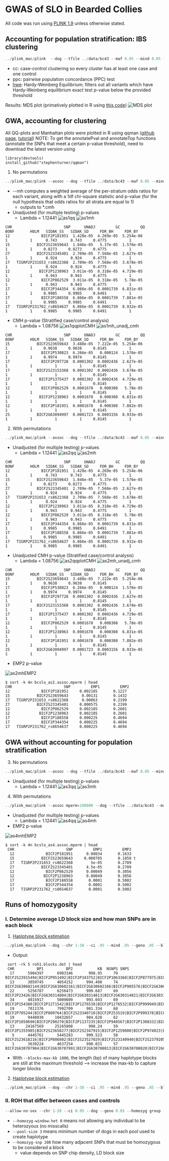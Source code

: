 # GWAS of SLO in Bearded Collies

All code was run using [PLINK 1.9](https://www.cog-genomics.org/plink2) unless otherwise stated.

## Accounting for population stratification: IBS clustering

```javascript
../plink_mac/plink  --dog --tfile ../data/bc43 --maf 0.05 --mind 0.05 --geno 0.05 --ci 0.95 --hwe 0.0001 --cluster --mds-plot 4 --cc --ppc 0.05 --out ../analyses/bc43clust
```

* cc: case-control clustering so every cluster has at least one case and one control
* ppc: pairwise population concordance (PPC) test
* [hwe](https://www.cog-genomics.org/plink/1.9/filter): Hardy-Weinberg Equilibrium; filters out all variants which have Hardy-Weinberg equilibrium exact test p-value below the provided threshold

Results:
MDS plot (primatively plotted in R using [this code](mds.R))
![MDS plot](bc43mds.jpeg)

## GWA, accounting for clustering
All QQ-plots and Manhattan plots were plotted in R using qqman ([github page](https://github.com/stephenturner/qqman), [tutorial](https://cran.r-project.org/web/packages/qqman/vignettes/qqman.html))
NOTE: To get the annotatePval and annotateTop functions (annotate the SNPs that meet a certain p-value threshold), need to download the latest version using

```
library(devtools)
install_github("stephenturner/qqman")
```

1. No permutations
```javascript
../plink_mac/plink --assoc --dog --tfile ../data/bc43 --maf 0.05 --mind 0.05 --geno 0.05 --ci 0.95 --hwe 0.0001 --adjust qq-plot --within bc43clust.cluster2 --mh --out bcslo_as1
```
  * --mh computes a weighted average of the per-stratum odds ratios for each variant, along with a 1df chi-square statistic and p-value (for the null hypothesis that odds ratios for all strata are equal to 1)
    * outputs to *.cmh
  * Unadjusted (for multiple testing) p-values
    * Lambda = 1.12441
  ![as1qq](as1qqplot.jpeg) 
  ![as1mh](as1mh_unadj.jpeg)
  ```
 CHR                       SNP      UNADJ         GC         QQ       BONF       HOLM   SIDAK_SS   SIDAK_SD     FDR_BH     FDR_BY
  12              BICF2P181951  1.428e-05  4.269e-05  5.254e-06          1          1      0.743      0.743     0.4775          1 
  15            BICF2S23659643  1.846e-05   5.37e-05  1.576e-05          1          1     0.8273     0.8273     0.4775          1 
  27            BICF2S23345401  2.709e-05  7.568e-05  2.627e-05          1          1      0.924      0.924     0.4775          1 
  17   TIGRP2P231653_rs8622368  2.709e-05  7.568e-05  3.678e-05          1          1      0.924      0.924     0.4775          1 
  12             BICF2P1238963  3.011e-05  8.318e-05  4.729e-05          1          1      0.943      0.943     0.4775          1 
  12              BICF2P862529  3.011e-05  8.318e-05   5.78e-05          1          1      0.943      0.943     0.4775          1 
  17              BICF2P344354  6.866e-05  0.0001739  6.831e-05          1          1     0.9985     0.9985     0.6491          1 
  17              BICF2P188558  6.866e-05  0.0001739  7.881e-05          1          1     0.9985     0.9985     0.6491          1 
  17   TIGRP2P231762_rs8654637  6.866e-05  0.0001739  8.932e-05          1          1     0.9985     0.9985     0.6491          1 
  ```
  
  * CMH p-value (Stratified case/control analysis)
    * Lambda = 1.08756
  ![as1qqplotCMH](as1qqplotCMH.jpeg)
  ![as1mh_unadj_cmh](as1mh_unadj_cmh.jpeg)
  
  ```
 CHR                       SNP      UNADJ         GC         QQ       BONF       HOLM   SIDAK_SS   SIDAK_SD     FDR_BH     FDR_BY
  15            BICF2S23659643  3.488e-05  7.222e-05  5.254e-06          1          1     0.9638     0.9638     0.8145          1 
  17              BICF2P530823  6.266e-05   0.000124  1.576e-05          1          1     0.9974     0.9974     0.8145          1 
  17              BICF2P297728  0.0001302  0.0002436  2.627e-05          1          1          1          1     0.8145          1 
  17            BICF2S23153368  0.0001302  0.0002436  3.678e-05          1          1          1          1     0.8145          1 
  17             BICF2P1375437  0.0001302  0.0002436  4.729e-05          1          1          1          1     0.8145          1 
  12              BICF2P862529  0.0001678   0.000308   5.78e-05          1          1          1          1     0.8145          1 
  12             BICF2P1238963  0.0001678   0.000308  6.831e-05          1          1          1          1     0.8145          1 
  12              BICF2P181951  0.0001678   0.000308  7.882e-05          1          1          1          1     0.8145          1 
  25            BICF2G63094997  0.0001723  0.0003156  8.933e-05          1          1          1          1     0.8145          1 
  ```
  
2. With permutations
```javascript
../plink_mac/plink --assoc --dog --tfile ../data/bc43 --maf 0.05 --mind 0.05 --geno 0.05 --ci 0.95 --hwe 0.0001 --adjust qq-plot --within bc43clust.cluster2 --mh --mperm 100000 --out bcslo_as2
```
  * Unadjusted (for multiple testing) p-values
      * Lambda = 1.12441
  ![as2qq](as2qqplot.jpeg)
  ![as2mh](as2mh_unadj.jpeg)
  ```
 CHR                       SNP      UNADJ         GC         QQ       BONF       HOLM   SIDAK_SS   SIDAK_SD     FDR_BH     FDR_BY
  12              BICF2P181951  1.428e-05  4.269e-05  5.254e-06          1          1      0.743      0.743     0.4775          1 
  15            BICF2S23659643  1.846e-05   5.37e-05  1.576e-05          1          1     0.8273     0.8273     0.4775          1 
  27            BICF2S23345401  2.709e-05  7.568e-05  2.627e-05          1          1      0.924      0.924     0.4775          1 
  17   TIGRP2P231653_rs8622368  2.709e-05  7.568e-05  3.678e-05          1          1      0.924      0.924     0.4775          1 
  12             BICF2P1238963  3.011e-05  8.318e-05  4.729e-05          1          1      0.943      0.943     0.4775          1 
  12              BICF2P862529  3.011e-05  8.318e-05   5.78e-05          1          1      0.943      0.943     0.4775          1 
  17              BICF2P344354  6.866e-05  0.0001739  6.831e-05          1          1     0.9985     0.9985     0.6491          1 
  17              BICF2P188558  6.866e-05  0.0001739  7.881e-05          1          1     0.9985     0.9985     0.6491          1 
  17   TIGRP2P231762_rs8654637  6.866e-05  0.0001739  8.932e-05          1          1     0.9985     0.9985     0.6491          1 
  ```
  
  * Unadjusted CMH p-value (Stratified case/control analysis)
    * Lambda = 1.08756
  ![as2qqplotCMH](as2qqplotCMH.jpeg)
  ![as2mh_unadj_cmh](as2mh_unadj_cmh.jpeg)
  ```
 CHR                       SNP      UNADJ         GC         QQ       BONF       HOLM   SIDAK_SS   SIDAK_SD     FDR_BH     FDR_BY
  15            BICF2S23659643  3.488e-05  7.222e-05  5.254e-06          1          1     0.9638     0.9638     0.8145          1 
  17              BICF2P530823  6.266e-05   0.000124  1.576e-05          1          1     0.9974     0.9974     0.8145          1 
  17              BICF2P297728  0.0001302  0.0002436  2.627e-05          1          1          1          1     0.8145          1 
  17            BICF2S23153368  0.0001302  0.0002436  3.678e-05          1          1          1          1     0.8145          1 
  17             BICF2P1375437  0.0001302  0.0002436  4.729e-05          1          1          1          1     0.8145          1 
  12              BICF2P862529  0.0001678   0.000308   5.78e-05          1          1          1          1     0.8145          1 
  12             BICF2P1238963  0.0001678   0.000308  6.831e-05          1          1          1          1     0.8145          1 
  12              BICF2P181951  0.0001678   0.000308  7.882e-05          1          1          1          1     0.8145          1 
  25            BICF2G63094997  0.0001723  0.0003156  8.933e-05          1          1          1          1     0.8145          1 
  ```
  * EMP2 p-value
  
  ![as2mhEMP2](as2mhEMP2.jpeg)
  
  ```
  $ sort -k 4n bcslo_as2.assoc.mperm | head
 CHR                       SNP         EMP1         EMP2 
  12              BICF2P181951     0.002185       0.1227 
  15            BICF2S23659643      0.00131       0.1432 
  17   TIGRP2P231653_rs8622368      0.00063       0.2199 
  27            BICF2S23345401     0.000575       0.2199 
  12              BICF2P862529     0.002185       0.2601 
  12             BICF2P1238963     0.002185       0.2601 
  17              BICF2P188558     0.000225       0.4694 
  17              BICF2P344354     0.000225       0.4694 
  17   TIGRP2P231762_rs8654637     0.000225       0.4694 
  ```
  
## GWA without accounting for population stratification
3. No permutations
```javascript
../plink_mac/plink --assoc --dog --tfile ../data/bc43 --maf 0.05 --mind 0.05 --geno 0.05 --ci 0.95 --hwe 0.0001 --adjust qq-plot --out bcslo_as3
```
  * Unadjusted (for multiple testing) p-values
      * Lambda = 1.12441
      ![as3qq](as3qqplot.jpeg)
      ![as3mh](as3mh_unadj.jpeg)

4. With permutations
```javascript
../plink_mac/plink --assoc mperm=100000 --dog --tfile ../data/bc43 --maf 0.05 --mind 0.05 --geno 0.05 --ci 0.95 --hwe 0.0001 --adjust --out bcslo_as4
```
  * Unadjusted (for multiple testing) p-values
      * Lambda = 1.12441
  ![as4qq](as4qqplot.jpeg)
  ![as4mh](as4mh_unadj.jpeg)
  * EMP2 p-value
  
  ![as4mhEMP2](as4mhEMP2.jpeg)

```
$ sort -k 4n bcslo_as4.assoc.mperm | head
 CHR                       SNP         EMP1         EMP2 
  12              BICF2P181951      0.00034       0.1633 
  15            BICF2S23659643     0.000705       0.1858 t
  17   TIGRP2P231653_rs8622368        5e-05       0.2709 
  27            BICF2S23345401      4.5e-05       0.2709 
  12              BICF2P862529      0.00049       0.3056 
  12             BICF2P1238963      0.00049       0.3056 
  17              BICF2P188558       0.0001       0.5002 
  17              BICF2P344354       0.0001       0.5002 
  17   TIGRP2P231762_rs8654637       0.0001       0.5002
```

## Runs of homozygosity
### I. Determine average LD block size and how man SNPs are in each block
1. [Haplotype block estimation](https://www.cog-genomics.org/plink/1.9/ld#blocks)
```javascript
../plink_mac/plink --dog --chr 1-38 --ci .95 --mind .95 --geno .05 --blocks no-pheno-req no-small-max-span --blocks-max-kb 1000 --homozyg-window-het 0 --homozyg-window-missing 100 --tfile ../data/bc43 --out roh1
```
* Output:
```
 sort -rk 5 roh1.blocks.det | head
 CHR          BP1          BP2           KB  NSNPS SNPS
  17      5904397      6903346       998.95     79 BICF2S23915494|BICF2P951492|BICF2P343752|BICF2P1063360|BICF2P877975|BICF2P173724|BICF2P493085|BICF2P182306|BICF2P355704|BICF2P1130225|BICF2P600156|BICF2P720896|BICF2P890946|BICF2P299038|BICF2P1137067|BICF2S23152942|BICF2P1112437|BICF2P893724|BICF2P534964|BICF2P433514|BICF2P378564|BICF2P1318720|BICF2P620340|BICF2P480015|BICF2S2309799|BICF2P1387596|BICF2P143896|BICF2P434518|BICF2P1229082|BICF2P137482|BICF2P132066|BICF2P675025|BICF2S23635451|BICF2P607003|BICF2P1082905|BICF2S2296100|BICF2S23432228|BICF2P1303965|BICF2P118111|BICF2P1163277|BICF2S23532091|BICF2P786710|BICF2P752911|BICF2P811020|BICF2P849774|BICF2P557665|BICF2P405352|BICF2S23512699|BICF2S23230791|BICF2P810309|BICF2P561877|BICF2P1385072|BICF2P737478|BICF2P331184|BICF2P579751|BICF2P730559|BICF2P1409195|BICF2P836251|BICF2P440140|BICF2P1275710|BICF2P167120|BICF2P1425469|BICF2P1325149|BICF2P489034|BICF2P504182|BICF2S23746746|BICF2P276785|BICF2P1320169|BICF2P866771|BICF2S23425627|BICF2P1109613|BICF2S23311364|BICF2P325423|BICF2P1271191|BICF2P628745|BICF2S23131330|BICF2P686324|BICF2P303104|BICF2P1444349
  13      3059745      4054152      994.408     74 BICF2G630602144|BICF2G630602161|BICF2G630602166|BICF2P905576|BICF2G630602185|BICF2G630602202|BICF2G630602211|BICF2G630602213|BICF2G630602219|BICF2G630602228|BICF2G630602240|BICF2S23118753|BICF2G630602264|BICF2G630602279|BICF2G630602317|BICF2P788594|BICF2G630602323|BICF2G630602327|BICF2G630602334|BICF2G630602340|BICF2G630602345|BICF2G630602347|BICF2G630602358|BICF2G630602361|BICF2G630602382|BICF2G630602385|BICF2G630602390|BICF2P435750|BICF2G630602398|BICF2G630602408|BICF2G630602412|BICF2G630602420|BICF2G630602425|BICF2P125003|BICF2G630602435|BICF2G630602441|BICF2G630602449|BICF2G630602450|BICF2G630602458|BICF2G630602462|BICF2G630602471|BICF2G630602491|BICF2G630602511|BICF2G630602515|BICF2G630602523|BICF2G630602525|BICF2G630602532|BICF2G630602547|BICF2G630602554|BICF2G630602563|BICF2G630602566|BICF2P1493587|BICF2G630602580|BICF2G630602584|BICF2G630602592|BICF2P622589|BICF2G630602605|BICF2G630602606|BICF2P150235|BICF2G630602616|BICF2G630602622|BICF2G630602624|BICF2P1044527|BICF2G630602636|BICF2G630602641|BICF2G630602646|BICF2G630602649|BICF2G630602652|BICF2G630602653|BICF2G630602673|BICF2G630602679|BICF2G630602681|BICF2G630602693|BICF2G630602706
  22      5256787      6256473      999.687     69 BICF2P23426|BICF2G630314804|BICF2G630314813|BICF2G630314821|BICF2G630314831|BICF2G630314841|BICF2G630314845|BICF2S234180|BICF2G630314865|BICF2G630314877|BICF2G630314884|BICF2G630314891|BICF2G630314896|BICF2G630314905|BICF2G630314908|BICF2G630314909|BICF2G630314912|BICF2G630314914|BICF2P48823|BICF2G630314925|BICF2G630314932|BICF2G630314936|BICF2G630314941|BICF2G630314945|BICF2G630314947|BICF2G630314960|BICF2G630314963|BICF2G630314965|BICF2S23419213|BICF2G630314972|BICF2G630314978|BICF2G630314979|BICF2G630314984|BICF2G630314995|BICF2G630315006|BICF2G630315023|BICF2G630315034|BICF2G630315044|BICF2G630315083|BICF2G630315094|BICF2G630315119|BICF2G630315123|BICF2G630315134|BICF2G630315143|BICF2G630315158|BICF2G630315160|BICF2P854212|BICF2G630315202|BICF2G630315211|BICF2G630315244|BICF2G630315295|BICF2G630315305|BICF2P1074615|BICF2G630315318|BICF2G630315326|BICF2G630315350|BICF2G630315359|BICF2G630315361|BICF2G630315388|BICF2G630315390|BICF2G630315414|BICF2P606806|BICF2G630315440|BICF2G630315446|BICF2G630315451|BICF2G630315457|BICF2P963469|BICF2G630315488|BICF2G630315495
  34      4015917      5009609      993.693     69 BICF2P154380|BICF2P1271542|BICF2P1276538|BICF2P1276532|BICF2P999949|BICF2P754849|BICF2P940082|BICF2P1401428|BICF2P1441305|BICF2P977414|TIGRP2P392397_rs9056793|BICF2P344895|BICF2P200603|BICF2P1374806|BICF2S2337712|BICF2P306139|BICF2P1326602|BICF2P1073515|BICF2P443205|TIGRP2P392466_rs8931049|BICF2S2317261|BICF2S23514058|BICF2P407941|BICF2S2399226|BICF2P290252|BICF2P7444|TIGRP2P392495_rs8737341|BICF2S23422695|BICF2S24310840|BICF2P170320|BICF2P1145157|BICF2P520642|BICF2S23446485|BICF2P1048704|TIGRP2P392539_rs8708883|BICF2S23114563|BICF2S2348905|BICF2P216998|BICF2P600962|BICF2S2351722|BICF2P1410975|BICF2P433418|BICF2P775923|BICF2P971507|BICF2P278485|BICF2P26529|TIGRP2P392652_rs9232592|BICF2P545520|BICF2P745239|BICF2P255832|BICF2P1012350|BICF2P736056|TIGRP2P392677_rs9122910|BICF2S23112737|BICF2P599692|BICF2P1005594|BICF2P513528|TIGRP2P392702_rs8908311|TIGRP2P392704_rs8630116|BICF2P584331|TIGRP2P392709_rs9062762|BICF2P448655|BICF2P139557|BICF2P781575|BICF2P95956|BICF2P1464671|BICF2P1455838|BICF2P1197255|TIGRP2P392755_rs9069810
  19      7011376      7992709      981.334     68 BICF2P705244|BICF2P809764|BICF2S23340710|BICF2P253519|BICF2P999378|BICF2P1498445|BICF2P359819|BICF2P734772|BICF2P487038|BICF2P959507|BICF2P761095|BICF2P358605|BICF2P1280580|BICF2P867668|BICF2P587207|BICF2P181849|BICF2S23024273|BICF2P1088856|BICF2P1103981|BICF2P664090|BICF2P1319474|BICF2S23030794|BICF2S23427032|BICF2P67604|BICF2P546921|BICF2P711610|BICF2P526094|BICF2P1232371|BICF2S23327718|BICF2P868834|BICF2P679270|BICF2P1410607|BICF2P1037958|BICF2P503109|BICF2P371443|BICF2P962853|BICF2P345084|BICF2P1164966|BICF2P1044404|BICF2P1058900|BICF2P196484|BICF2S23017210|BICF2P783316|BICF2P1353222|BICF2P329561|BICF2P475817|BICF2P886684|BICF2P911811|BICF2P1192350|BICF2P165258|BICF2P930248|BICF2P86428|BICF2P924889|BICF2P519503|BICF2P741458|BICF2P351425|BICF2P868312|BICF2P582186|BICF2P471977|BICF2P508367|BICF2P595238|BICF2P1393003|BICF2P1133686|BICF2P765276|BICF2P19804|BICF2P601192|BICF2P1203937|BICF2P211037
  19      9448030     10432657      984.628     62 BICF2P1050690|BICF2P290270|BICF2P1137235|BICF2P948567|BICF2P1308332|BICF2S23533853|BICF2P937135|BICF2P1087470|BICF2P65113|BICF2P1098083|BICF2P1194946|BICF2P971769|BICF2S23628912|BICF2P903534|BICF2P501167|BICF2P487610|BICF2S23513042|BICF2P50184|BICF2S23731496|BICF2P1312286|BICF2P1323328|BICF2P314183|BICF2P37887|BICF2S23750984|BICF2P1457169|BICF2P436745|BICF2P420460|BICF2P847980|BICF2S23741617|BICF2P1055303|BICF2P557770|BICF2P717596|BICF2P587055|BICF2P564008|BICF2P1299421|BICF2S23141983|BICF2S23338833|BICF2S2335748|BICF2P91980|BICF2P77126|BICF2P935113|BICF2P1334457|BICF2P1151958|BICF2P1043438|BICF2P1311205|BICF2P444487|BICF2P1222027|BICF2S23325630|BICF2P722175|BICF2P722189|BICF2P1420604|BICF2P20015|BICF2P118475|BICF2S23433453|BICF2P774674|BICF2P986229|BICF2P588787|BICF2P198259|BICF2P78275|BICF2P1172646|BICF2P967314|BICF2P553236
  13     24167569     25165808       998.24     59 BICF2P1355985|BICF2S23658277|BICF2S2347915|BICF2P1259600|BICF2P974023|BICF2G630614003|BICF2G630614021|BICF2G630614032|BICF2P702513|BICF2G630614053|BICF2G630614063|BICF2P1115931|BICF2G630614072|BICF2G630614108|BICF2G630614121|BICF2G630614146|BICF2G630614211|BICF2G630614225|BICF2G630614227|BICF2G630614231|BICF2G630614261|BICF2P183094|BICF2S23345340|BICF2G630614296|BICF2G630614306|BICF2S23710419|BICF2G630614312|BICF2P700830|BICF2G630614334|BICF2P1231598|BICF2P997148|BICF2P631048|BICF2P1404531|BICF2P698619|BICF2P230727|BICF2S23620436|BICF2P345231|BICF2S23243733|BICF2G630614443|BICF2G630614476|BICF2G630614496|BICF2G630614505|BICF2G630614534|BICF2G630614547|BICF2G630614558|BICF2G630614565|BICF2G630614585|BICF2G630614605|BICF2G630614606|BICF2G630614620|BICF2G630614627|BICF2G630614670|BICF2G630614691|BICF2G630614728|BICF2G630614744|BICF2G630614746|BICF2G630614764|BICF2G630614770|BICF2S23714554
   5      4445761      5445283      999.523     58 BICF2S23618216|BICF2P886802|BICF2S23527029|BICF2S23140940|BICF2S2379205|BICF2P742243|BICF2S23347253|BICF2S23056544|G322f34S191|BICF2S23418659|BICF2S2345424|BICF2S23714765|BICF2S23061033|BICF2S23617519|BICF2S23233354|BICF2S23427325|BICF2S23752195|BICF2S23736883|BICF2P1298577|BICF2P954875|BICF2S23121225|BICF2P1219699|BICF2P287339|BICF2P1140415|BICF2S23323013|BICF2P1114742|BICF2P1238072|BICF2P96458|BICF2P96460|BICF2P818281|BICF2P818283|BICF2P1056586|BICF2P302891|BICF2P1019023|BICF2P1209432|BICF2P262272|BICF2P708831|BICF2P520838|BICF2P782395|BICF2P567634|BICF2P908011|BICF2P1457733|BICF2S23245588|BICF2P735121|BICF2P527923|BICF2P978257|BICF2P443580|BICF2P1183273|BICF2P913682|BICF2P1171838|BICF2S23311911|BICF2P270770|BICF2P29644|BICF2P274313|BICF2P40584|BICF2P950563|BICF2P1146050|BICF2P663601
   1      3639224      4637254      998.031     57 BICF2G630707984|BICF2G630707991|BICF2G630708013|BICF2G630708020|BICF2G630708023|BICF2G630708027|BICF2G630708028|BICF2G630708032|BICF2P188815|BICF2P410099|BICF2P238696|BICF2P1124921|BICF2G630708039|BICF2P466666|BICF2P646761|BICF2P1404670|BICF2P615194|BICF2P1178503|BICF2G630708049|BICF2P970528|BICF2P303607|BICF2P972673|BICF2P195485|BICF2P987431|BICF2P742102|BICF2P1104224|BICF2P1277518|BICF2P1277519|BICF2G630708061|BICF2P1065496|BICF2P1032299|BICF2G630708083|BICF2P112561|BICF2P760763|BICF2G630708109|BICF2G630708111|BICF2G630708113|BICF2G630708125|BICF2G630708127|BICF2G630708142|BICF2G630708148|BICF2G630708152|BICF2G630708156|BICF2G630708163|BICF2G630708166|BICF2P1442152|BICF2G630708170|BICF2G630708173|BICF2G630708176|BICF2G630708179|BICF2G630708182|BICF2G630708185|BICF2G630708186|BICF2P1154406|BICF2P247436|BICF2P562192|BICF2G630708194
```
* With `--blocks-max-kb 1000`, the length (bp) of many haplotype blocks are still at the maximum threshold --> increase the max-kb to capture longer blocks

2. [Haplotype block estimation](https://www.cog-genomics.org/plink/1.9/ld#blocks)
```javascript
../plink_mac/plink --dog --chr 1-38 --ci .95 --mind .95 --geno .05 --blocks no-pheno-req no-small-max-span --blocks-max-kb 10000 --homozyg-window-het 0 --homozyg-window-missing 100 --tfile ../data/bc43 --out roh2
```

### II. ROH that differ between cases and controls
```javascript
--allow-no-sex --chr 1-38 --ci 0.95 --dog --geno 0.05 --homozyg group --homozyg-kb 1000 --homozyg-match 0.95 --homozyg-snp 200 --homozyg-window-het 0 --homozyg-window-missing 100 --mind 0.05 --out rohcc1 --pool-size 3 --tfile ../data/bc43
```

  * `--homozyg-window-het 0` means not allowing any individual to be heterozyous (no misscalls)
  * `--pool-size 3` means minimum number of dogs in each pool used to create haplotype 
  * `--homozyg-snp 200` how many adjacent SNPs that must be homozygous to be considered a block
      * value depends on SNP chip density, LD block size


